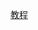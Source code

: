 [教程](https://github.com/thanksDay/Variety/blob/main/%E8%99%9A%E6%8B%9F%E6%9C%BA%E5%AE%89%E8%A3%85.docx)
